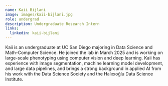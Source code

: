 ```yaml
---
name: Kaii Bijlani
image: images/kaii-bijlani.jpg
role: undergrad
description: Undergraduate Research Intern
links:
  linkedin: kaii-bijlani
---
```


Kaii is an undergraduate at UC San Diego majoring in Data Science and Math–Computer Science. He joined the lab in March 2025 and is working on large-scale phenotyping using computer vision and deep learning. Kaii has experience with image segmentation, machine learning model development, and large data pipelines, and brings a strong background in applied AI from his work with the Data Science Society and the Halıcıoğlu Data Science Institute.